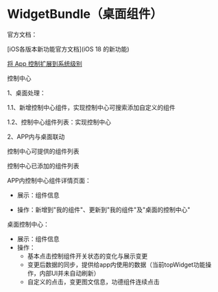 # WidgetBundle（桌面组件）

官方文档：

[iOS各版本新功能官方文档](iOS 18 的新功能)

[将 App 控制扩展到系统级别](https://developer.apple.com/videos/play/wwdc2024/10157/)



控制中心

1、桌面处理：

1.1、新增控制中心组件，实现控制中心可搜索添加自定义的组件

1.2、控制中心组件列表：实现控制中心

2、APP内与桌面联动

控制中心可提供的组件列表

控制中心已添加的组件列表

APP内控制中心组件详情页面：

* 展示：组件信息

* 操作：新增到"我的组件"、更新到"我的组件"及"桌面的控制中心"

桌面控制中心：

* 展示：组件信息
* 操作：
  * 基本点击控制组件开关状态的变化与展示变更
  * 变更后数据的同步，提供给app内使用的数据（当前topWidget功能操作，内部UI并未自动刷新）
  * 自定义的点击，变更图文信息，功德组件连续点击

